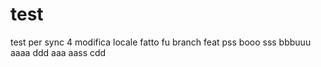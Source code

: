 # test
test per sync
4 modifica locale
fatto fu branch feat
pss
booo
sss
bbbuuu
aaaa
ddd
aaa
aass
cdd

